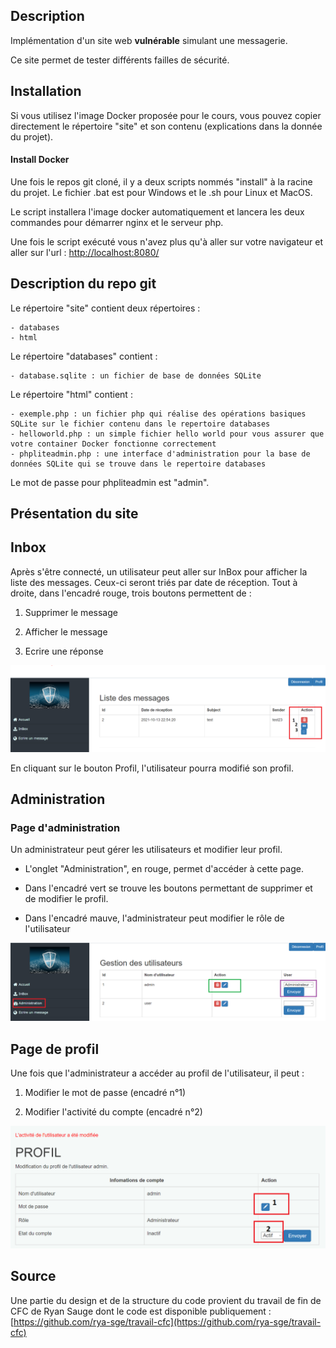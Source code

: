 ## Description

Implémentation d'un site web **vulnérable** simulant une messagerie.

Ce site permet de tester différents failles de sécurité.

## Installation

Si vous utilisez l'image Docker proposée pour le cours, vous pouvez copier directement le répertoire "site" et son contenu (explications dans la donnée du projet).

#### Install Docker 

Une fois le repos git cloné, il y a deux scripts nommés "install" à la racine du projet. Le fichier .bat est pour Windows et le .sh pour Linux et MacOS.

Le script installera l'image docker automatiquement et lancera les deux commandes pour démarrer nginx et le serveur php.

Une fois le script exécuté vous n'avez plus qu'à aller sur votre navigateur et aller sur l'url : [http://localhost:8080/](http://localhost:8080/)

## Description du repo git

Le répertoire "site" contient deux répertoires :

    - databases
    - html

Le répertoire "databases" contient :

    - database.sqlite : un fichier de base de données SQLite

Le répertoire "html" contient :

    - exemple.php : un fichier php qui réalise des opérations basiques SQLite sur le fichier contenu dans le repertoire databases
    - helloworld.php : un simple fichier hello world pour vous assurer que votre container Docker fonctionne correctement
    - phpliteadmin.php : une interface d'administration pour la base de données SQLite qui se trouve dans le repertoire databases

Le mot de passe pour phpliteadmin est "admin".



## Présentation du site

## Inbox

Après s'être connecté, un utilisateur peut aller sur InBox pour afficher la liste des messages. Ceux-ci seront triés par date de réception. Tout à droite, dans l'encadré rouge, trois boutons permettent de :

1) Supprimer le message

2) Afficher le message

3) Ecrire une réponse

![menu](doc/assets/menu.PNG)

En cliquant sur le bouton Profil, l'utilisateur pourra modifié son profil.



## Administration

### Page d'administration

Un administrateur peut gérer les utilisateurs et modifier leur profil. 

- L'onglet "Administration", en rouge, permet d'accéder à cette page. 

- Dans l'encadré vert se trouve les boutons permettant de supprimer et de modifier le profil.
- Dans l'encadré mauve, l'administrateur peut modifier le rôle de l'utilisateur

![page-administration-2](doc/assets/page-administration-2.PNG)

## Page de profil

Une fois que l'administrateur a accéder au profil de l'utilisateur, il peut :

1) Modifier le mot de passe (encadré n°1)

2) Modifier l'activité du compte (encadré n°2)

![profil-admin](doc/assets/profil-admin.PNG)

## Source 

Une partie du design et de la structure du code provient du travail de fin de CFC de Ryan Sauge dont le code est disponible publiquement :
[https://github.com/rya-sge/travail-cfc](https://github.com/rya-sge/travail-cfc)

